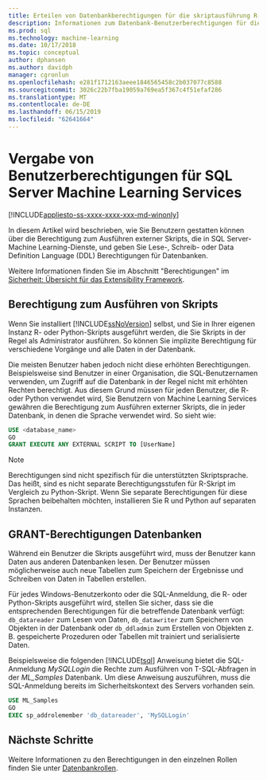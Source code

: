 ```yaml
---
title: Erteilen von Datenbankberechtigungen für die skriptausführung R- und Python - SQL Server Machine Learning Services
description: Informationen zum Datenbank-Benutzerberechtigungen für die Ausführung von R und Python-Skript in SQL Server-Machine Learning-Dienste zu gewähren.
ms.prod: sql
ms.technology: machine-learning
ms.date: 10/17/2018
ms.topic: conceptual
author: dphansen
ms.author: davidph
manager: cgronlun
ms.openlocfilehash: e281f1712163aeee1846565458c2b037077c8588
ms.sourcegitcommit: 3026c22b7fba19059a769ea5f367c4f51efaf286
ms.translationtype: MT
ms.contentlocale: de-DE
ms.lasthandoff: 06/15/2019
ms.locfileid: "62641664"
---
```

# <a name="give-users-permission-to-sql-server-machine-learning-services"></a>Vergabe von Benutzerberechtigungen für SQL Server Machine Learning Services
[!INCLUDE[appliesto-ss-xxxx-xxxx-xxx-md-winonly](../../includes/appliesto-ss-xxxx-xxxx-xxx-md-winonly.md)]

In diesem Artikel wird beschrieben, wie Sie Benutzern gestatten können über die Berechtigung zum Ausführen externer Skripts, die in SQL Server-Machine Learning-Dienste, und geben Sie Lese-, Schreib- oder Data Definition Language (DDL) Berechtigungen für Datenbanken.

Weitere Informationen finden Sie im Abschnitt "Berechtigungen" im [Sicherheit: Übersicht für das Extensibility Framework](../../advanced-analytics/concepts/security.md#permissions).

<a name="permissions-external-script"></a>

## <a name="permission-to-run-scripts"></a>Berechtigung zum Ausführen von Skripts

Wenn Sie installiert [!INCLUDE[ssNoVersion](../../includes/ssnoversion-md.md)] selbst, und Sie in Ihrer eigenen Instanz R- oder Python-Skripts ausgeführt werden, die Sie Skripts in der Regel als Administrator ausführen. So können Sie implizite Berechtigung für verschiedene Vorgänge und alle Daten in der Datenbank.

Die meisten Benutzer haben jedoch nicht diese erhöhten Berechtigungen. Beispielsweise sind Benutzer in einer Organisation, die SQL-Benutzernamen verwenden, um Zugriff auf die Datenbank in der Regel nicht mit erhöhten Rechten berechtigt. Aus diesem Grund müssen für jeden Benutzer, die R- oder Python verwendet wird, Sie Benutzern von Machine Learning Services gewähren die Berechtigung zum Ausführen externer Skripts, die in jeder Datenbank, in denen die Sprache verwendet wird. So sieht wie:

```sql
USE <database_name>
GO
GRANT EXECUTE ANY EXTERNAL SCRIPT TO [UserName]
```

> [!NOTE]
> Berechtigungen sind nicht spezifisch für die unterstützten Skriptsprache. Das heißt, sind es nicht separate Berechtigungsstufen für R-Skript im Vergleich zu Python-Skript. Wenn Sie separate Berechtigungen für diese Sprachen beibehalten möchten, installieren Sie R und Python auf separaten Instanzen.

<a name="permissions-db"></a> 

## <a name="grant-databases-permissions"></a>GRANT-Berechtigungen Datenbanken

Während ein Benutzer die Skripts ausgeführt wird, muss der Benutzer kann Daten aus anderen Datenbanken lesen. Der Benutzer müssen möglicherweise auch neue Tabellen zum Speichern der Ergebnisse und Schreiben von Daten in Tabellen erstellen.

Für jedes Windows-Benutzerkonto oder die SQL-Anmeldung, die R- oder Python-Skripts ausgeführt wird, stellen Sie sicher, dass sie die entsprechenden Berechtigungen für die betreffende Datenbank verfügt: `db_datareader` zum Lesen von Daten, `db_datawriter` zum Speichern von Objekten in der Datenbank oder `db_ddladmin` zum Erstellen von Objekten z. B. gespeicherte Prozeduren oder Tabellen mit trainiert und serialisierte Daten.

Beispielsweise die folgenden [!INCLUDE[tsql](../../includes/tsql-md.md)] Anweisung bietet die SQL-Anmeldung *MySQLLogin* die Rechte zum Ausführen von T-SQL-Abfragen in der *ML_Samples* Datenbank. Um diese Anweisung auszuführen, muss die SQL-Anmeldung bereits im Sicherheitskontext des Servers vorhanden sein.

```sql
USE ML_Samples
GO
EXEC sp_addrolemember 'db_datareader', 'MySQLLogin'
```

## <a name="next-steps"></a>Nächste Schritte

Weitere Informationen zu den Berechtigungen in den einzelnen Rollen finden Sie unter [Datenbankrollen](../../relational-databases/security/authentication-access/database-level-roles.md).